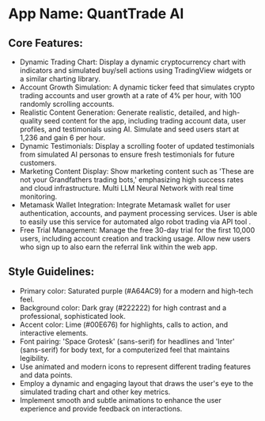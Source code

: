 # **App Name**: QuantTrade AI

## Core Features:

- Dynamic Trading Chart: Display a dynamic cryptocurrency chart with indicators and simulated buy/sell actions using TradingView widgets or a similar charting library.
- Account Growth Simulation: A dynamic ticker feed that simulates crypto trading accounts and user growth at a rate of 4% per hour, with 100 randomly scrolling accounts.
- Realistic Content Generation: Generate realistic, detailed, and high-quality seed content for the app, including trading account data, user profiles, and testimonials using AI. Simulate and seed users start at 1,236 and gain 6 per hour.
- Dynamic Testimonials: Display a scrolling footer of updated testimonials from simulated AI personas to ensure fresh testimonials for future customers.
- Marketing Content Display: Show marketing content such as 'These are not your Grandfathers trading bots,' emphasizing high success rates and cloud infrastructure. Multi LLM Neural Network with real time monitoring.
- Metamask Wallet Integration: Integrate Metamask wallet for user authentication, accounts, and payment processing services. User is able to easily use this service for automated algo robot trading via API tool .
- Free Trial Management: Manage the free 30-day trial for the first 10,000 users, including account creation and tracking usage. Allow new users who sign up to also earn the referral link within the web app.

## Style Guidelines:

- Primary color: Saturated purple (#A64AC9) for a modern and high-tech feel.
- Background color: Dark gray (#222222) for high contrast and a professional, sophisticated look.
- Accent color: Lime (#00E676) for highlights, calls to action, and interactive elements.
- Font pairing: 'Space Grotesk' (sans-serif) for headlines and 'Inter' (sans-serif) for body text, for a computerized feel that maintains legibility.
- Use animated and modern icons to represent different trading features and data points.
- Employ a dynamic and engaging layout that draws the user's eye to the simulated trading chart and other key metrics.
- Implement smooth and subtle animations to enhance the user experience and provide feedback on interactions.